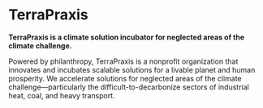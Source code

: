 # TerraPraxis

**TerraPraxis is a climate solution incubator for neglected areas of the climate challenge.** 

Powered by philanthropy, TerraPraxis is a nonprofit organization that innovates and incubates scalable solutions for a livable planet and human prosperity. We accelerate solutions for neglected areas of the climate challenge—particularly the difficult-to-decarbonize sectors of industrial heat, coal, and heavy transport.

